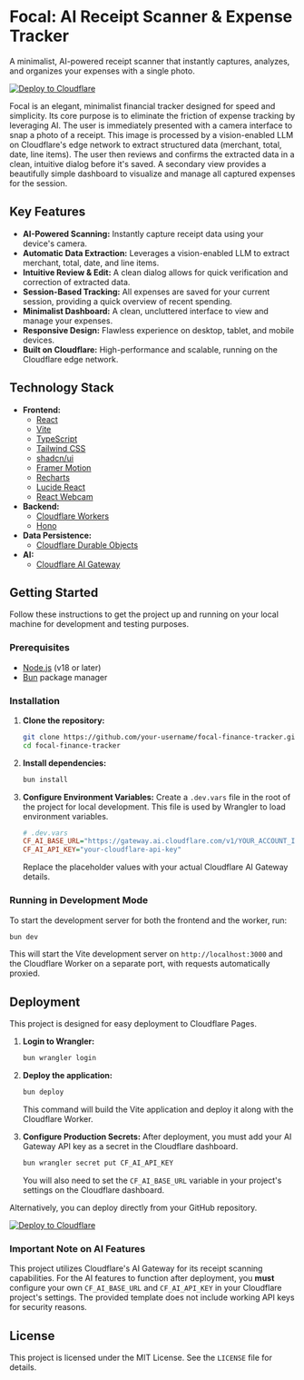 # Focal: AI Receipt Scanner & Expense Tracker

A minimalist, AI-powered receipt scanner that instantly captures, analyzes, and organizes your expenses with a single photo.

[![Deploy to Cloudflare](https://deploy.workers.cloudflare.com/button)](https://deploy.workers.cloudflare.com/?url=https://github.com/Creative-Geek/Focal)

Focal is an elegant, minimalist financial tracker designed for speed and simplicity. Its core purpose is to eliminate the friction of expense tracking by leveraging AI. The user is immediately presented with a camera interface to snap a photo of a receipt. This image is processed by a vision-enabled LLM on Cloudflare's edge network to extract structured data (merchant, total, date, line items). The user then reviews and confirms the extracted data in a clean, intuitive dialog before it's saved. A secondary view provides a beautifully simple dashboard to visualize and manage all captured expenses for the session.

## Key Features

- **AI-Powered Scanning:** Instantly capture receipt data using your device's camera.
- **Automatic Data Extraction:** Leverages a vision-enabled LLM to extract merchant, total, date, and line items.
- **Intuitive Review & Edit:** A clean dialog allows for quick verification and correction of extracted data.
- **Session-Based Tracking:** All expenses are saved for your current session, providing a quick overview of recent spending.
- **Minimalist Dashboard:** A clean, uncluttered interface to view and manage your expenses.
- **Responsive Design:** Flawless experience on desktop, tablet, and mobile devices.
- **Built on Cloudflare:** High-performance and scalable, running on the Cloudflare edge network.

## Technology Stack

- **Frontend:**
  - [React](https://react.dev/)
  - [Vite](https://vitejs.dev/)
  - [TypeScript](https://www.typescriptlang.org/)
  - [Tailwind CSS](https://tailwindcss.com/)
  - [shadcn/ui](https://ui.shadcn.com/)
  - [Framer Motion](https://www.framer.com/motion/)
  - [Recharts](https://recharts.org/)
  - [Lucide React](https://lucide.dev/)
  - [React Webcam](https://www.npmjs.com/package/react-webcam)
- **Backend:**
  - [Cloudflare Workers](https://workers.cloudflare.com/)
  - [Hono](https://hono.dev/)
- **Data Persistence:**
  - [Cloudflare Durable Objects](https://developers.cloudflare.com/durable-objects/)
- **AI:**
  - [Cloudflare AI Gateway](https://developers.cloudflare.com/ai-gateway/)

## Getting Started

Follow these instructions to get the project up and running on your local machine for development and testing purposes.

### Prerequisites

- [Node.js](https://nodejs.org/) (v18 or later)
- [Bun](https://bun.sh/) package manager

### Installation

1.  **Clone the repository:**
    ```bash
    git clone https://github.com/your-username/focal-finance-tracker.git
    cd focal-finance-tracker
    ```

2.  **Install dependencies:**
    ```bash
    bun install
    ```

3.  **Configure Environment Variables:**
    Create a `.dev.vars` file in the root of the project for local development. This file is used by Wrangler to load environment variables.

    ```ini
    # .dev.vars
    CF_AI_BASE_URL="https://gateway.ai.cloudflare.com/v1/YOUR_ACCOUNT_ID/YOUR_GATEWAY_ID/openai"
    CF_AI_API_KEY="your-cloudflare-api-key"
    ```

    Replace the placeholder values with your actual Cloudflare AI Gateway details.

### Running in Development Mode

To start the development server for both the frontend and the worker, run:

```bash
bun dev
```

This will start the Vite development server on `http://localhost:3000` and the Cloudflare Worker on a separate port, with requests automatically proxied.

## Deployment

This project is designed for easy deployment to Cloudflare Pages.

1.  **Login to Wrangler:**
    ```bash
    bun wrangler login
    ```

2.  **Deploy the application:**
    ```bash
    bun deploy
    ```
    This command will build the Vite application and deploy it along with the Cloudflare Worker.

3.  **Configure Production Secrets:**
    After deployment, you must add your AI Gateway API key as a secret in the Cloudflare dashboard.

    ```bash
    bun wrangler secret put CF_AI_API_KEY
    ```

    You will also need to set the `CF_AI_BASE_URL` variable in your project's settings on the Cloudflare dashboard.

Alternatively, you can deploy directly from your GitHub repository.

[![Deploy to Cloudflare](https://deploy.workers.cloudflare.com/button)](https://deploy.workers.cloudflare.com/?url=https://github.com/Creative-Geek/Focal)

### Important Note on AI Features

This project utilizes Cloudflare's AI Gateway for its receipt scanning capabilities. For the AI features to function after deployment, you **must** configure your own `CF_AI_BASE_URL` and `CF_AI_API_KEY` in your Cloudflare project's settings. The provided template does not include working API keys for security reasons.

## License

This project is licensed under the MIT License. See the `LICENSE` file for details.